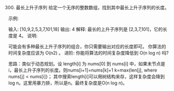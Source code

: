 300. 最长上升子序列
给定一个无序的整数数组，找到其中最长上升子序列的长度。

示例:

输入: [10,9,2,5,3,7,101,18]
输出: 4 
解释: 最长的上升子序列是 [2,3,7,101]，它的长度是 4。
说明:

可能会有多种最长上升子序列的组合，你只需要输出对应的长度即可。
你算法的时间复杂度应该为 O(n2) 。
进阶: 你能将算法的时间复杂度降低到 O(n log n) 吗?

思路：类似于动态规划。设 length[i] 为 nums[0] 到 nums[i] 中，如果未节点是i，最长上升子序列的长度。则nums[i+1]=nums[k]+1 k=max{len[j], where nums[j] < nums[i]}；
其中搜索length[i]可以用树结构来存，这样复杂度会降到log n。这里用暴力排，所以是n。最终复杂度是O(n log n)。 